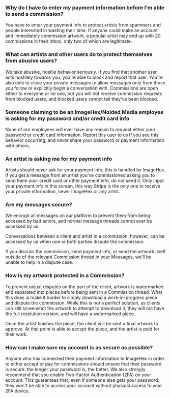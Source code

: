 ### Why do I have to enter my payment information before I'm able to send a commission?
You have to enter your payment info to protect artists from spammers and people interested in wasting their time. If anyone could make an account and immediately commission artwork, a popular artist may end up with 20 commissions in their inbox, only two of which are legitimate.


### What can artists and other users do to protect themselves from abusive users?
We take abusive, hostile behavior seriously. If you find that another user acts hostilely towards you, you're able to block and report that user. You're also able to close your private messages to allow messages only from those you follow or explicitly begin a conversation with. Commissions are open either to everyone or no one, but you will not receive commission requests from blocked users, and blocked users cannot tell they've been blocked.


### Someone claiming to be an ImageHex/Noided Media employee is asking for my password and/or credit card info
None of our employees will ever have any reason to request either your password or credit card information. Report this user to us if you see this behavior occurring, and _never_ share your password or payment information with others.


### An artist is asking me for my payment info
Artists should never ask for your payment info, this is handled by ImageHex. If you get a message from an artist you've commissioned asking you to send them your credit card or other payment info, do not send it. Only input your payment info in this screen, this way Stripe is the only one to receive your private information, never ImageHex or any artist.


### Are my messages secure?
We encrypt all messages on our platform to prevent them from being accessed by bad actors, and normal message threads cannot ever be accessed by us.

Conversations between a client and artist in a commission, however, can be accessed by us when one or both parties dispute the commission.

If you discuss the commission, send payment info, or send the artwork itself outside of the relevant Commission thread in your Messages, we'll be unable to help in a dispute case.


### How is my artwork protected in a Commission?
To prevent unjust disputes on the part of the client, artwork is watermarked and separated into pieces before being sent in a Commission thread. What this does is make it harder to simply download a work-in-progress piece and dispute the commission. While this is not a perfect solution, as clients can still screenshot the artwork to attempt to download it, they will not have the full resolution version, and will have a watermarked piece.

Once the artist finishes the piece, the client will be sent a final artwork to approve. At that point is able to accept the piece, and the artist is paid for their work.


### How can I make sure my account is as secure as possible?
Anyone who has connected their payment information to ImageHex in order to either accept or pay for commissions should ensure that their password is secure: the longer your password is, the better. We also strongly recommend that you enable Two-Factor Authentication (2FA) on your account. This guarantees that, even if someone else gets your password, they won't be able to access your account without physical access to your 2FA device.

